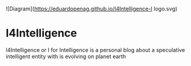![Diagram](https://eduardopenag.github.io/I4Intelligence-I logo.svg)

# I4Intelligence
I4Intelligence or I for Intelligence is a personal blog about a speculative  intelligent entity with is evolving on planet earth
